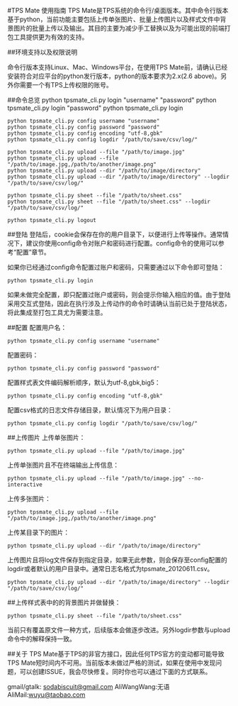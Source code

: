 #TPS Mate 使用指南
TPS Mate是TPS系统的命令行/桌面版本。其中命令行版本基于python，当前功能主要包括上传单张图片、批量上传图片以及样式文件中背景图片的批量上传以及输出。其目的主要为减少手工替换以及为可能出现的前端打包工具提供更为有效的支持。

##环境支持以及权限说明

命令行版本支持Linux、Mac、Windows平台，在使用TPS Mate前，请确认已经安装符合对应平台的python发行版本，python的版本要求为2.x(2.6 above)。另外你需要一个有TPS上传权限的账号。

##命令总览
    python tpsmate_cli.py login "username" "password"
    python tpsmate_cli.py login "password"
    python tpsmate_cli.py login

    python tpsmate_cli.py config username "username"
    python tpsmate_cli.py config password "password"
    python tpsmate_cli.py config encoding "utf-8,gbk"
    python tpsmate_cli.py config logdir "/path/to/save/csv/log/"

    python tpsmate_cli.py upload --file "/path/to/image.jpg"
    python tpsmate_cli.py upload --file "/path/to/image.jpg,/path/to/another/image.png"
    python tpsmate_cli.py upload --dir "/path/to/image/directory"
    python tpsmate_cli.py upload --dir "/path/to/image/directory" --logdir "/path/to/save/csv/log/"

    python tpsmate_cli.py sheet --file "/path/to/sheet.css"
    python tpsmate_cli.py sheet --file "/path/to/sheet.css" --logdir "/path/to/save/csv/log/"

    python tpsmate_cli.py logout

##登陆
登陆后，cookie会保存在你的用户目录下，以便进行上传等操作。通常情况下，建议你使用config命令对账户和密码进行配置。config命令的使用可以参考“配置”章节。

如果你已经通过config命令配置过账户和密码，只需要通过以下命令即可登陆：

    python tpsmate_cli.py login
    
如果未做完全配置，即只配置过账户或密码，则会提示你输入相应的值。由于登陆采用交互式登陆，因此在执行涉及上传动作的命令时请确认当前已处于登陆状态，将此集成至打包工具尤为需要注意。

##配置
配置用户名：

    python tpsmate_cli.py config username "username"

配置密码：

    python tpsmate_cli.py config password "password"

配置样式表文件编码解析顺序，默认为utf-8,gbk,big5：

    python tpsmate_cli.py config encoding "utf-8,gbk"
    
配置csv格式的日志文件存储目录，默认情况下为用户目录：

    python tpsmate_cli.py config logdir "/path/to/save/csv/log/"

##上传图片
上传单张图片：

    python tpsmate_cli.py upload --file "/path/to/image.jpg"

上传单张图片且不在终端输出上传信息：

    python tpsmate_cli.py upload --file "/path/to/image.jpg" --no-interactive

上传多张图片：

    python tpsmate_cli.py upload --file "/path/to/image.jpg,/path/to/another/image.png"

上传某目录下的图片：

    python tpsmate_cli.py upload --dir "/path/to/image/directory"

上传图片且将log文件保存到指定目录，如果无此参数，则会保存至config配置的logdir或者默认的用户目录中。通常日志名格式为tpsmate_20120611.csv。

    python tpsmate_cli.py upload --dir "/path/to/image/directory" --logdir "/path/to/save/csv/log/"

##上传样式表中的的背景图片并做替换：

    python tpsmate_cli.py sheet --file "/path/to/sheet.css"

当前只有覆盖原文件一种方式，后续版本会做逐步改进。另外logdir参数与upload命令中的解释保持一致。

##关于
TPS Mate基于TPS的非官方接口，因此任何TPS官方的变动都可能导致TPS Mate短时间内不可用。当前版本未做过严格的测试，如果在使用中发现问题，可以创建ISSUE，我会尽快修复。同时你也可以通过下面的方式联系。

gmail/gtalk: sodabiscuit@gmail.com
AliWangWang:无语
AliMail:wuyu@taobao.com
